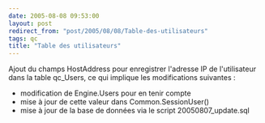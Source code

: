 ```yaml
---
date: 2005-08-08 09:53:00
layout: post
redirect_from: "post/2005/08/08/Table-des-utilisateurs"
tags: qc
title: "Table des utilisateurs"
---
```


Ajout du champs HostAddress pour enregistrer l'adresse IP de l'utilisateur
dans la table qc_Users, ce qui implique les modifications suivantes :

* modification de Engine.Users pour en tenir compte
* mise à jour de cette valeur dans Common.SessionUser()
* mise à jour de la base de données via le script 20050807_update.sql
